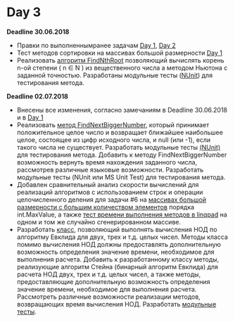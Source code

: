 # Day 3

**Deadline 30.06.2018**   
* Правки по выполненнымранее задачам [Day 1](https://github.com/flkvch/NET.S.2018.Falkovich.01), [Day 2](https://github.com/flkvch/NET.S.2018.Falkovich.02)
* Тест методов сортировки на массивах большой размерности [Day 1](https://github.com/flkvch/NET.S.2018.Falkovich.01/blob/master/SortingAlgorithms.Tests/AlgorithmsTests.cs) 
* Реализовать [алгоритм FindNthRoot](https://github.com/flkvch/NET.S.2018.Falkovich.03/blob/12a20a28fb66cbfc14bdcacab20ca3a380e5b353/MathOperations/Operations.cs#L32) позволяющий вычислять корень n-ой степени ( n ∈ N ) из вещественного числа а методом Ньютона с заданной точностью. Разработаны модульные тесты ([NUnit](https://github.com/flkvch/NET.S.2018.Falkovich.03/blob/12a20a28fb66cbfc14bdcacab20ca3a380e5b353/MathOperations.Tests/OperationsTests.cs#L9)) для тестирования метода.


**Deadline 02.07.2018** 
* Внесены все изменения, согласно замечаниям в Deadline 30.06.2018 и в [Day 1](https://github.com/flkvch/NET.S.2018.Falkovich.01)
* Реализовать [метод FindNextBiggerNumber](https://github.com/flkvch/NET.S.2018.Falkovich.03/blob/45ffe21b6e939badbb2421494b27dcda308adb98/MathOperations/Operations.cs#L53), который принимает положительное целое число и возвращает ближайшее наибольшее целое, 
состоящее из цифр исходного числа, и null (или -1), если такого числа не существует.
Разработать модульные тесты [(NUnit)](https://github.com/flkvch/NET.S.2018.Falkovich.03/blob/45ffe21b6e939badbb2421494b27dcda308adb98/MathOperations.Tests/OperationsTests.cs#L28) для тестирования метода. 
Добавить к методу FindNextBiggerNumber возможность вернуть время нахождения заданного числа, рассмотрев различные языковые возможности. Разработать модульные тесты (NUnit или MS Unit Test) для тестирования метода.
* Добавлен сравнительный анализ скорости вычислений для реализаций алгоритмов с использованием строк и операции целочисленного деления для задачи #6 на [массивах большой размерности с большим количеством элементов](https://github.com/flkvch/NET.S.2018.Falkovich.02/blob/c67e5d693742a52f64884bac83dc6810e870620f/ArrayStringsAlgorithms.NUnitTests/AlgorithmTests.cs#L39) порядка int.MaxValue, a также [тест времени выполнения методов в linqpad](https://github.com/flkvch/NET.S.2018.Falkovich.02/blob/c67e5d693742a52f64884bac83dc6810e870620f/FilterDigit.linq#L4) на одном и том же случайно сгенерированном массиве.
* Разработать [класс](https://github.com/flkvch/NET.S.2018.Falkovich.03/blob/45ffe21b6e939badbb2421494b27dcda308adb98/MathOperations/GCD.cs#L9), позволяющий выполнять вычисления НОД по алгоритму Евклида для двух, трех и т.д. целых чисел. Методы класса помимо вычисления НОД должны предоставлять дополнительную возможность определения значение времени, необходимое для выполнения расчета. Добавить к разработанному классу методы, реализующие алгоритм Стейна (бинарный алгоритм Евклида) для расчета НОД двух, трех и т.д. целых чисел, а также методы, предоставляющие дополнительную возможность определения значение времени, необходимое для выполнения расчета. Рассмотреть различные возможности реализации методов, возвращающих время вычисления НОД. Разработать [модульные тесты](https://github.com/flkvch/NET.S.2018.Falkovich.03/blob/45ffe21b6e939badbb2421494b27dcda308adb98/MathOperations.Tests/GCDTests.cs#L10).
